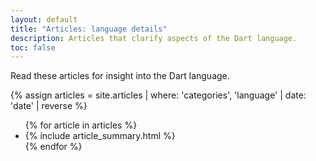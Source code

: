 ```yaml
---
layout: default
title: "Articles: language details"
description: Articles that clarify aspects of the Dart language.
toc: false
---
```


Read these articles for insight into the Dart language.

<div class="break-80">
  {% assign articles = site.articles | where: 'categories', 'language' | date: 'date' | reverse %}
  <ul class="nav-list">
    {% for article in articles %}
      <li>{% include article_summary.html %}</li>
    {% endfor %}
  </ul>
</div>
